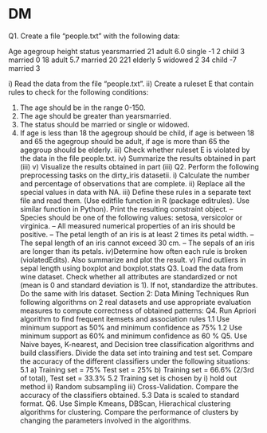 # DM
Q1. Create a file “people.txt” with the following data:

Age   agegroup   height   status   yearsmarried
21   adult   6.0   single   -1
2   child   3   married   0
18   adult   5.7   married   20
221   elderly   5   widowed   2
34   child   -7   married   3

i) Read the data from the file “people.txt”.
ii) Create a ruleset E that contain rules to check for the following conditions:
1. The age should be in the range 0-150.
2. The age should be greater than yearsmarried.
3. The status should be married or single or widowed.
4. If age is less than 18 the agegroup should be child, if age is between 18 and 65 the agegroup
should be adult, if age is more than 65 the agegroup should be elderly.
iii) Check whether ruleset E is violated by the data in the file people.txt.
iv) Summarize the results obtained in part (iii)
v) Visualize the results obtained in part (iii)
Q2. Perform the following preprocessing tasks on the dirty_iris datasetii.
i) Calculate the number and percentage of observations that are complete.
ii) Replace all the special values in data with NA.
iii) Define these rules in a separate text file and read them.
(Use editfile function in R (package editrules). Use similar function in Python).
Print the resulting constraint object.
– Species should be one of the following values: setosa, versicolor or virginica.
– All measured numerical properties of an iris should be positive.
– The petal length of an iris is at least 2 times its petal width.
– The sepal length of an iris cannot exceed 30 cm.
– The sepals of an iris are longer than its petals.
iv)Determine how often each rule is broken (violatedEdits). Also summarize and plot the
result.
v) Find outliers in sepal length using boxplot and boxplot.stats
Q3. Load the data from wine dataset. Check whether all attributes are standardized or not (mean
is 0 and standard deviation is 1). If not, standardize the attributes. Do the same with Iris dataset.
Section 2: Data Mining Techniques
Run following algorithms on 2 real datasets and use appropriate evaluation measures to compute
correctness of obtained patterns:
Q4. Run Apriori algorithm to find frequent itemsets and association rules
1.1 Use minimum support as 50% and minimum confidence as 75%
1.2 Use minimum support as 60% and minimum confidence as 60 %
Q5. Use Naive bayes, K-nearest, and Decision tree classification algorithms and build classifiers.
Divide the data set into training and test set. Compare the accuracy of the different classifiers
under the following situations:
5.1 a) Training set = 75% Test set = 25% b) Training set = 66.6% (2/3rd of total), Test set =
33.3%
5.2 Training set is chosen by i) hold out method ii) Random subsampling iii) Cross-Validation.
Compare the accuracy of the classifiers obtained.
5.3 Data is scaled to standard format.
Q6. Use Simple Kmeans, DBScan, Hierachical clustering algorithms for clustering. Compare the
performance of clusters by changing the parameters involved in the algorithms.
